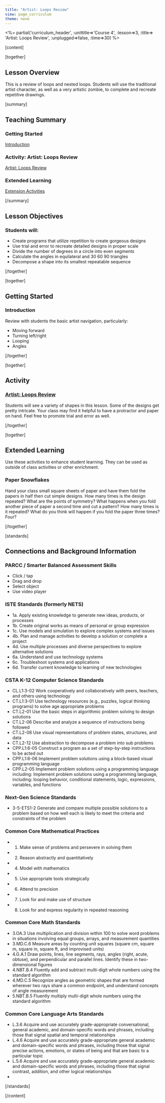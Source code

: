 ```yaml
---
title: "Artist: Loops Review"
view: page_curriculum
theme: none
---
```


<%= partial('curriculum_header', :unittitle=>'Course 4', :lesson=>3, :title=> 'Artist: Loops Review', :unplugged=>false, :time=>30) %>

[content]

[together]

## Lesson Overview 
This is a review of loops and nested loops. Students will use the traditional artist character, as well as a very artistic zombie, to complete and recreate repetitive drawings.

[summary]

## Teaching Summary
### **Getting Started**

[Introduction](#GetStarted) <br/>

### **Activity: Artist: Loops Review**

[Artist: Loops Review](#Activity)

### **Extended Learning**

[Extension Activities](#Extended)


[/summary]

## Lesson Objectives 
### Students will:

- Create programs that utilize repetition to create gorgeous designs
- Use trial and error to recreate detailed designs in proper scale
- Divide the number of degrees in a circle into even segments
- Calculate the angles in equilateral and 30 60 90 triangles
- Decompose a shape into its smallest repeatable sequence

[/together]

[together]

## Getting Started

### <a name="GetStarted"></a> Introduction
Review with students the basic artist navigation, particularly:

- Moving forward
- Turning left/right
- Looping
- Angles

[/together]

[together]

## Activity
### <a name="Activity"></a> [Artist: Loops Review](http://learn.code.org/s/course4/lessons/3/levels/1)

Students will see a variety of shapes in this lesson.  Some of the designs get pretty intricate. Your class may find it helpful to have a protractor and paper on hand. Feel free to promote trial and error as well.


[/together]


<!--(this is left in here as an example of how to include an image in Markdown)
![](binaryphoto.png) -->


[together]

## Extended Learning 
<a name="Extended"></a>Use these activities to enhance student learning. They can be used as outside of class activities or other enrichment.

### Paper Snowflakes

Hand your class small square sheets of paper and have them fold the papers in half then cut simple designs.  How many times is the design repeated?  What are the points of symmetry? What happens when you fold another piece of paper a second time and cut a pattern?  How many times is it repeated?  What do you think will happen if you fold the paper three times?  Four?

[/together]

[standards]

## Connections and Background Information

### PARCC / Smarter Balanced Assessment Skills

- Click / tap
- Drag and drop
- Select object
- Use video player


### ISTE Standards (formerly NETS)

- 1a. Apply existing knowledge to generate new ideas, products, or processes
- 1b. Create original works as means of personal or group expression
- 1c. Use models and simulation to explore complex systems and issues
- 4b. Plan and manage activities to develop a solution or complete a project
- 4d. Use multiple processes and diverse perspectives to explore alternative solutions
- 6a. Understand and use technology systems
- 6c. Troubleshoot systems and applications
- 6d. Transfer current knowledge to learning of new technologies


### CSTA K-12 Computer Science Standards
- CL.L1:3-02 Work cooperatively and collaboratively with peers, teachers, and others using technology
- CT.L1:3-01 Use technology resources (e.g., puzzles, logical thinking programs) to solve age appropriate problems
- CT.L2-01 Use the basic steps in algorithmic problem solving to design solutions
- CT.L2-06 Describe and analyze a sequence of instructions being followed
- CT.L2-08 Use visual representations of problem states, structures, and data
- CT.L2-12 Use abstraction to decompose a problem into sub problems
- CPP.L1:6-05 Construct a program as a set of step-by-step instructions to be acted out
- CPP.L1:6-06 Implement problem solutions using a block-based visual programming language
- CPP.L2-05 Implement problem solutions using a programming language including: Implement problem solutions using a programming language, including: looping behavior, conditional statements, logic, expressions, variables, and functions


### Next-Gen Science Standards

- 3-5-ETS1-2 Generate and compare multiple possible solutions to a problem based on how well each is likely to meet the criteria and constraints of the problem


### Common Core Mathematical Practices

- 1. Make sense of problems and persevere in solving them
- 2. Reason abstractly and quantitatively
- 4. Model with mathematics
- 5. Use appropriate tools strategically
- 6. Attend to precision
- 7. Look for and make use of structure
- 8. Look for and express regularity in repeated reasoning


### Common Core Math Standards

- 3.OA.3 Use multiplication and division within 100 to solve word problems in situations involving equal groups, arrays, and measurement quantities
- 3.MD.C.6 Measure areas by counting unit squares (square cm, square m, square in, square ft, and improvised units)
- 4.G.A.1 Draw points, lines, line segments, rays, angles (right, acute, obtuse), and perpendicular and parallel lines. Identify these in two-dimensional figures
- 4.NBT.B.4 Fluently add and subtract multi-digit whole numbers using the standard algorithm
- 4.MD.C.5 Recognize angles as geometric shapes that are formed wherever two rays share a common endpoint, and understand concepts of angle measurement
- 5.NBT.B.5 Fluently multiply multi-digit whole numbers using the standard algorithm


### Common Core Language Arts Standards  

- L.3.6 Acquire and use accurately grade-appropriate conversational, general academic, and domain-specific words and phrases, including those that signal spatial and temporal relationships
- L.4.6 Acquire and use accurately grade-appropriate general academic and domain-specific words and phrases, including those that signal precise actions, emotions, or states of being and that are basic to a particular topic
- L.5.6 Acquire and use accurately grade-appropriate general academic and domain-specific words and phrases, including those that signal contrast, addition, and other logical relationships
- 

[/standards]

[/content]

<link rel="stylesheet" type="text/css" href="../docs/morestyle.css"/>
